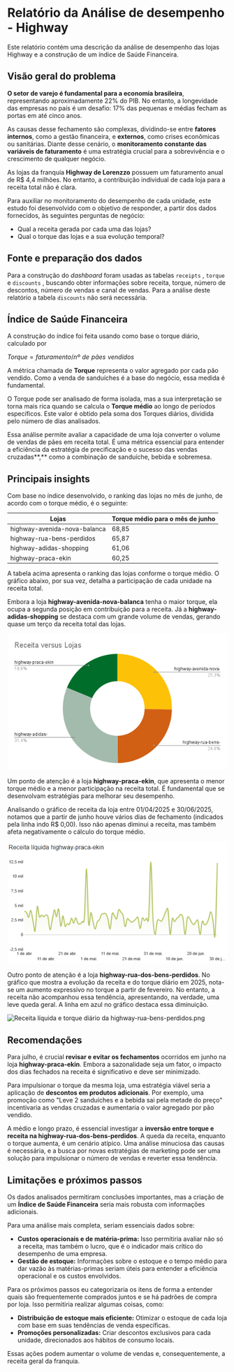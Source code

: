 # Relatório da Análise de desempenho - Highway

Este relatório contém uma descrição da análise de desempenho das lojas Highway e a construção de um índice de Saúde Financeira.

## Visão geral do problema

**O setor de varejo é fundamental para a economia brasileira**, representando aproximadamente 22% do PIB. No entanto, a longevidade das empresas no país é um desafio: 17% das pequenas e médias fecham as portas em até cinco anos.

As causas desse fechamento são complexas, dividindo-se entre **fatores internos**, como a gestão financeira, e **externos**, como crises econômicas ou sanitárias. Diante desse cenário, o **monitoramento constante das variáveis de faturamento** é uma estratégia crucial para a sobrevivência e o crescimento de qualquer negócio.

As lojas da franquia **Highway de Lorenzzo** possuem um faturamento anual de R$ 4,4 milhões. No entanto, a contribuição individual de cada loja para a receita total não é clara.

Para auxiliar no monitoramento do desempenho de cada unidade, este estudo foi desenvolvido com o objetivo de responder, a partir dos dados fornecidos, às seguintes perguntas de negócio:

- Qual a receita gerada por cada uma das lojas?
- Qual o torque das lojas e a sua evolução temporal?

## Fonte e preparação dos dados

Para a construção do *dashboard* foram usadas as tabelas `receipts` , `torque` e `discounts` , buscando obter informações sobre receita, torque, número de descontos, número de vendas e canal de vendas. Para a análise deste relatório a tabela `discounts` não será necessária. 

## Índice de Saúde Financeira

A construção do índice foi feita usando como base o torque diário, calculado por

$Torque = faturamento/nº \,\,de\,\, pães\,\, vendidos$

A métrica chamada de **Torque** representa o valor agregado por cada pão vendido. Como a venda de sanduíches é a base do negócio, essa medida é fundamental.

O Torque pode ser analisado de forma isolada, mas a sua interpretação se torna mais rica quando se calcula o **Torque médio** ao longo de períodos específicos. Este valor é obtido pela soma dos Torques diários, dividida pelo número de dias analisados.

Essa análise permite avaliar a capacidade de uma loja converter o volume de vendas de pães em receita total. É uma métrica essencial para entender a eficiência da estratégia de precificação e o sucesso das vendas cruzadas**,** como a combinação de sanduíche, bebida e sobremesa.

## Principais insights

Com base no índice desenvolvido, o ranking das lojas no mês de junho, de acordo com o torque médio, é o seguinte:

| **Lojas** | **Torque médio para o mês de junho** |
| --- | --- |
| highway-avenida-nova-balanca | 68,85 |
| highway-rua-bens-perdidos | 65,87 |
| highway-adidas-shopping | 61,06 |
| highway-praca-ekin | 60,25 |

A tabela acima apresenta o ranking das lojas conforme o torque médio. O gráfico abaixo, por sua vez, detalha a participação de cada unidade na receita total.

Embora a loja **highway-avenida-nova-balanca** tenha o maior torque, ela ocupa a segunda posição em contribuição para a receita. Já a **highway-adidas-shopping** se destaca com um grande volume de vendas, gerando quase um terço da receita total das lojas.

![Receita versus Lojas.png](images/Receita_versus_Lojas.png)

Um ponto de atenção é a loja **highway-praca-ekin**, que apresenta o menor torque médio e a menor participação na receita total. É fundamental que se desenvolvam estratégias para melhorar seu desempenho.

Analisando o gráfico de receita da loja entre 01/04/2025 e 30/06/2025, notamos que a partir de junho houve vários dias de fechamento (indicados pela linha indo R$ 0,00). Isso não apenas diminui a receita, mas também afeta negativamente o cálculo do torque médio.

![image.png](images/image.png)

Outro ponto de atenção é a loja **highway-rua-dos-bens-perdidos**. No gráfico que mostra a evolução da receita e do torque diário em 2025, nota-se um aumento expressivo no torque a partir de fevereiro. No entanto, a receita não acompanhou essa tendência, apresentando, na verdade, uma leve queda geral. A linha em azul no gráfico destaca essa diminuição.

![Receita líquida e torque diário da highway-rua-bens-perdidos.png](images/Receita_líquida_e_torque_dirio_da_highway-rua-bens-perdidos.png)

## Recomendações

Para julho, é crucial **revisar e evitar os fechamentos** ocorridos em junho na loja **highway-praca-ekin**. Embora a sazonalidade seja um fator, o impacto dos dias fechados na receita é significativo e deve ser minimizado.

Para impulsionar o torque da mesma loja, uma estratégia viável seria a aplicação de **descontos em produtos adicionais**. Por exemplo, uma promoção como "Leve 2 sanduíches e a bebida sai pela metade do preço" incentivaria as vendas cruzadas e aumentaria o valor agregado por pão vendido.

A médio e longo prazo, é essencial investigar a **inversão entre torque e receita na highway-rua-dos-bens-perdidos**. A queda da receita, enquanto o torque aumenta, é um cenário atípico. Uma análise minuciosa das causas é necessária, e a busca por novas estratégias de marketing pode ser uma solução para impulsionar o número de vendas e reverter essa tendência.

## Limitações e próximos passos

Os dados analisados permitiram conclusões importantes, mas a criação de um **Índice de Saúde Financeira** seria mais robusta com informações adicionais.

Para uma análise mais completa, seriam essenciais dados sobre:

- **Custos operacionais e de matéria-prima:** Isso permitiria avaliar não só a receita, mas também o lucro, que é o indicador mais crítico do desempenho de uma empresa.
- **Gestão de estoque:** Informações sobre o estoque e o tempo médio para dar vazão às matérias-primas seriam úteis para entender a eficiência operacional e os custos envolvidos.

Para os próximos passos eu categorizaria os itens de forma a entender quais são frequentemente comprados juntos e se há padrões de compra por loja. Isso permitiria realizar algumas coisas, como:

- **Distribuição de estoque mais eficiente:** Otimizar o estoque de cada loja com base em suas tendências de venda específicas.
- **Promoções personalizadas:** Criar descontos exclusivos para cada unidade, direcionados aos hábitos de consumo locais.

Essas ações podem aumentar o volume de vendas e, consequentemente, a receita geral da franquia.
